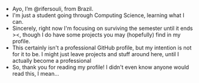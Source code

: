 - Ayo, I’m @rifersouli, from Brazil.
- I'm just a student going through Computing Science, learning what I can.
- Sincerely, right now I'm focusing on surviving the semester until it ends ><, though I do have some projects you may (hopefully) find in my profile.
- This certainly isn't a professional GitHub profile, but my intention is not for it to be. I might just leave projects and stuff around here, until I actually become a professional
- So, thank you for reading my profile! I didn't even know anyone would read this, I mean...
<!--
-  👀 I’m interested in ...
- 🌱 I’m currently learning ...
- 💞️ I’m looking to collaborate on ...
- 📫 How to reach me ...
-->


<!---
rifersouli/rifersouli is a ✨ special ✨ repository because its `README.md` (this file) appears on your GitHub profile.
You can click the Preview link to take a look at your changes.
--->
